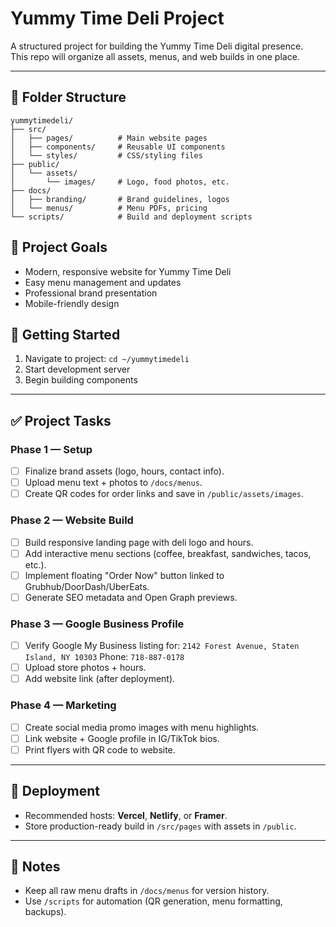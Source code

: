 # Yummy Time Deli Project

A structured project for building the Yummy Time Deli digital presence.  
This repo will organize all assets, menus, and web builds in one place.

---

## 📂 Folder Structure

```
yummytimedeli/
├── src/
│   ├── pages/          # Main website pages
│   ├── components/     # Reusable UI components
│   └── styles/         # CSS/styling files
├── public/
│   └── assets/
│       └── images/     # Logo, food photos, etc.
├── docs/
│   ├── branding/       # Brand guidelines, logos
│   └── menus/          # Menu PDFs, pricing
└── scripts/            # Build and deployment scripts
```

## 🎯 Project Goals

- Modern, responsive website for Yummy Time Deli
- Easy menu management and updates
- Professional brand presentation
- Mobile-friendly design

## 🚀 Getting Started

1. Navigate to project: `cd ~/yummytimedeli`
2. Start development server
3. Begin building components

---

## ✅ Project Tasks

### Phase 1 — Setup
- [ ] Finalize brand assets (logo, hours, contact info).
- [ ] Upload menu text + photos to `/docs/menus`.
- [ ] Create QR codes for order links and save in `/public/assets/images`.

### Phase 2 — Website Build
- [ ] Build responsive landing page with deli logo and hours.
- [ ] Add interactive menu sections (coffee, breakfast, sandwiches, tacos, etc.).
- [ ] Implement floating "Order Now" button linked to Grubhub/DoorDash/UberEats.
- [ ] Generate SEO metadata and Open Graph previews.

### Phase 3 — Google Business Profile
- [ ] Verify Google My Business listing for:
  `2142 Forest Avenue, Staten Island, NY 10303`
  Phone: `718-887-0178`
- [ ] Upload store photos + hours.
- [ ] Add website link (after deployment).

### Phase 4 — Marketing
- [ ] Create social media promo images with menu highlights.
- [ ] Link website + Google profile in IG/TikTok bios.
- [ ] Print flyers with QR code to website.

---

## 🚀 Deployment
- Recommended hosts: **Vercel**, **Netlify**, or **Framer**.
- Store production-ready build in `/src/pages` with assets in `/public`.

---

## 📝 Notes
- Keep all raw menu drafts in `/docs/menus` for version history.
- Use `/scripts` for automation (QR generation, menu formatting, backups).

